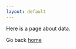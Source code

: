 ```yaml
---
layout: default
---
```


Here is a page about data.

Go back [home](https://zacklarsen.github.io/divvy/)
